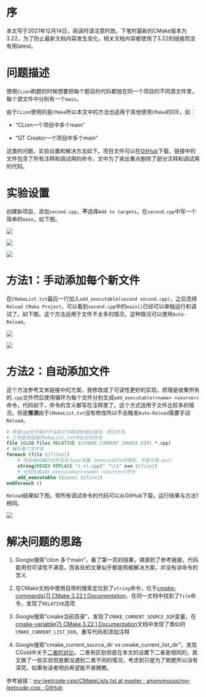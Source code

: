 # 序

本文写于2021年12月14日，阅读时请注意时效。下笔时最新的CMake版本为3.22，为了防止最新文档内容发生变化，相关文档内容都使用了3.22的链接而没有用latest。

# 问题描述

使用`CLion`刷题的时候想要把每个题目的代码都放在同一个项目的不同源文件里，每个源文件中分别有一个`main`。

由于`CLion`使用的是`CMake`所以本文中的方法也适用于其他使用`CMake`的IDE，如：

- “CLion一个项目中多个main”

- “QT Creator一个项目中多个main”

这类的问题。实验设置和解决方法如下。项目文件可以在[GitHub](https://github.com/ran-err/tryCmake)下载，链接中的文件包含了所有注释和调试用的命令，文中为了突出重点删除了部分注释和调试用的代码。

# 实验设置

创建新项目，添加`second.cpp`，**不**选择`Add to targets`，在`second.cpp`中写一个简单的`main`，如下图。

![](C:\Users\raner\Desktop\新建文件夹\01添加文件01.png)

![](C:\Users\raner\Desktop\新建文件夹\01添加文件02.png)

![](C:\Users\raner\Desktop\新建文件夹\01添加文件03.png)

# 方法1：手动添加每个新文件

在`CMakeList.txt`最后一行加入`add_executable(second second.cpp)`，之后选择`Reload CMake Project`，可以看到`second.cpp`中的`main()`已经可以单独运行和调试了。如下图。这个方法适用于文件不太多的情况，这种情况可以使用`Auto-Reload`。

![](02方法102.png)

![](02方法104.png)

# 方法2：自动添加文件

这个方法参考文末链接中的方案，我修改成了可读性更好的实现。原理是收集所有的`.cpp`文件然后使用循环为每个文件分别生成`add_executable(<name> <source>)`命令，代码如下，命令的含义都写在注释里了。这个方式适用于文件比较多的情况，但是**推测**由于`CMakeList.txt`没有修改所以不会触发`Auto-Reload`需要手动`Reload`。

```cmake
# 获取cpp文件相对于当前工作路径的相对路径，即文件名
# 工作路径就是CMakeList.txt所在的文件夹
file (GLOB files RELATIVE ${CMAKE_CURRENT_SOURCE_DIR} *.cpp)
# 遍历每个文件名
foreach (file ${files})
    # 将去掉后缀的文件名存入exe变量（executable的缩写，不是代表.exe）
    string(REGEX REPLACE "(.+).cpp$" "\\1" exe ${file})
    # 分别生成add_executable(<name> <source>)命令
    add_executable (${exe} ${file})
endforeach ()
```

`Reload`结果如下图，带所有调试命令的代码可以从GitHub下载，运行结果与方法1相同。

![](C:\Users\raner\Desktop\新建文件夹\04我的方法01.png)

# 解决问题的思路

1. Google搜索“clion 多个main”，看了第一页的结果，溯源到了参考链接，代码能用但可读性不满意，而各处的文章似乎都是照搬解决方案，并没有讲命令的含义

2. 在CMake文档中使用自带的搜索定位到了`string`命令，位于[cmake-commands(7) CMake 3.22.1 Documentation](https://cmake.org/cmake/help/v3.22/manual/cmake-commands.7.html)，在同一文档中找到了`file`命令，发现了`RELATIVE`选项

3. Google搜索“cmake当前目录”，发现了`CMAKE_CURRENT_SOURCE_DIR`变量，在[cmake-variable(7) CMake 3.22.1 Documentation](https://cmake.org/cmake/help/v3.22/manual/cmake-variables.7.html)文档中发现了类似的`CMAKE_CURRENT_LIST_DIR`。重写代码和添加注释

4. Google搜索“cmake_current_source_dir vs cmake_current_list_dir”，发现CGold中关于[二者的对比](https://cgold.readthedocs.io/en/latest/tutorials/cmake-sources/common.html)。二者有区别但是在本文的设置下二者是相同的，我又做了一些实验但是都没遇到二者不同的情况，考虑到只是为了刷题所以没有深究，如果有读者明白希望能不吝赐教。

参考链接：[my-leetcode-cpp/CMakeLists.txt at master · anonymouss/my-leetcode-cpp · GitHub](https://github.com/anonymouss/my-leetcode-cpp/blob/master/CMakeLists.txt)
